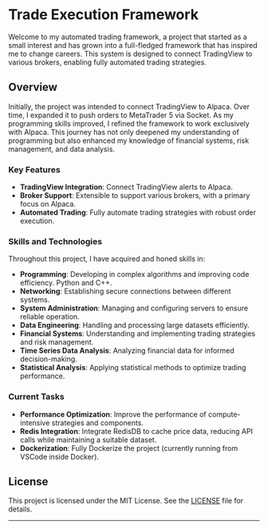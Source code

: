 # Trade Execution Framework

Welcome to my automated trading framework, a project that started as a small interest and has grown into a full-fledged framework that has inspired me to change careers. This system is designed to connect TradingView to various brokers, enabling fully automated trading strategies.

## Overview

Initially, the project was intended to connect TradingView to Alpaca. Over time, I expanded it to push orders to MetaTrader 5 via Socket. As my programming skills improved, I refined the framework to work exclusively with Alpaca. This journey has not only deepened my understanding of programming but also enhanced my knowledge of financial systems, risk management, and data analysis.

### Key Features
- **TradingView Integration**: Connect TradingView alerts to Alpaca.
- **Broker Support**: Extensible to support various brokers, with a primary focus on Alpaca.
- **Automated Trading**: Fully automate trading strategies with robust order execution.

### Skills and Technologies

Throughout this project, I have acquired and honed skills in:
- **Programming**: Developing in complex algorithms and improving code efficiency. Python and C++.
- **Networking**: Establishing secure connections between different systems.
- **System Administration**: Managing and configuring servers to ensure reliable operation.
- **Data Engineering**: Handling and processing large datasets efficiently.
- **Financial Systems**: Understanding and implementing trading strategies and risk management.
- **Time Series Data Analysis**: Analyzing financial data for informed decision-making.
- **Statistical Analysis**: Applying statistical methods to optimize trading performance.

### Current Tasks
- **Performance Optimization**: Improve the performance of compute-intensive strategies and components.
- **Redis Integration**: Integrate RedisDB to cache price data, reducing API calls while maintaining a suitable dataset.
- **Dockerization**: Fully Dockerize the project (currently running from VSCode inside Docker).


## License

This project is licensed under the MIT License. See the [LICENSE](LICENSE) file for details.

---


<!-- A framework for connecting tradingview to a personal server.
Extended to pass signals to various broker API's as needed.
Currently supports alpaca and MT5

# tradingview-alpaca-strategy-alert-webhook-heroku
TradingView Strategy Alert Webhook for Alpaca and Discord, including Heroku Procfile

## YouTube Tutorial on how to use this code

https://www.youtube.com/watch?v=XPTb3adEQEE -->
